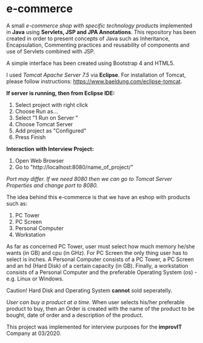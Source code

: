 # e-commerce
A small *e-commerce shop with specific technology products* implemented in **Java** using **Servlets, JSP and JPA Annotations**.
This repository has been created in order to present concepts of Java such as Inheritance, Encapsulation, Commenting practices and reusability of components and use of Servlets combined with JSP.

A simple interface has been created using Bootstrap 4 and HTML5.

I used *Tomcat Apache Server 7.5* via **Eclipse**. For installation of Tomcat, please follow instructions: https://www.baeldung.com/eclipse-tomcat.

**If server is running, then from Eclipse IDE:**
1) Select project with right click
2) Choose Run as...
3) Select "1 Run on Server "
4) Choose Tomcat Server
5) Add project as "Configured"
6) Press Finish

**Interaction with Interview Project:**
1) Open Web Browser
2) Go to "http://localhost:8080/name_of_project/"

*Port may differ. If we need 8080 then we can go to Tomcat Server Properties and change port to 8080.*

The idea behind this e-commerce is that we have an eshop with products such as:
1) PC Tower
2) PC Screen
3) Personal Computer
4) Workstation

As far as concerned PC Tower, user must select how much memory he/she wants (in GB) and cpu (in GHz). For PC Screen the only thing user has to select is inches. A Personal Computer consists of a PC Tower, a PC Screen and an hd (Hard Disk) of a certain capacity (in GB). Finally, a workstation consists of a Personal Computer and the preferable Operating System (os) - e.g. Linux or Windows.

Caution! Hard Disk and Operating System **cannot** sold seperatelly.

*User can buy a product at a time.*
When user selects his/her preferable product to buy, then an Order is created with the name of the product to be bought, date of order and a description of the product.

This project was implemented for interview purposes for the **improvIT** Company at 03/2020.


